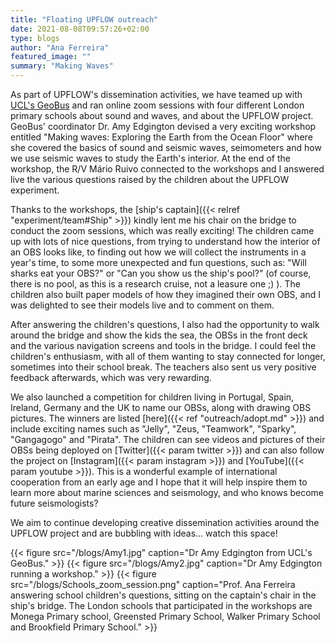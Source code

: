 ```yaml
---
title: "Floating UPFLOW outreach"
date: 2021-08-08T09:57:26+02:00
type: blogs
author: "Ana Ferreira"
featured_image: ""
summary: "Making Waves"
---
```


As part of UPFLOW's dissemination activities, we have teamed up with [UCL's GeoBus](https://www.geobus.org.uk) and ran online zoom sessions with four different London primary schools about sound and waves, and about the UPFLOW project. GeoBus' coordinator Dr. Amy Edgington devised a very exciting workshop entitled "Making waves: Exploring the Earth from the Ocean Floor" where she covered the basics of sound and seismic waves, seimometers and how we use seismic waves to study the Earth's interior. At the end of the workshop, the R/V Mário Ruivo connected to the workshops and I answered live the various questions raised by the children about the UPFLOW experiment.

Thanks to the workshops, the [ship's captain]({{< relref "experiment/team#Ship" >}}) kindly lent me his chair on the bridge to conduct the zoom sessions, which was really exciting! The children came up with lots of nice questions, from trying to understand how the interior of an OBS looks like, to finding out how we will collect the instruments in a year's time, to some more unexpected and fun questions, such as: "Will sharks eat your OBS?" or "Can you show us the ship's pool?" (of course, there is no pool, as this is a research cruise, not a leasure one ;) ). The children also built paper models of how they imagined their own OBS, and I was delighted to see their models live and to comment on them. 

After answering the children's questions, I also had the opportunity to walk around the bridge and show the kids the sea, the OBSs in the front deck and the various navigation screens and tools in the bridge. I could feel the children's enthusiasm, with all of them wanting to stay connected for longer, sometimes into their school break. The teachers also sent us very positive feedback afterwards, which was very rewarding.

We also launched a competition for children living in Portugal, Spain, Ireland, Germany and the UK to name our OBSs, along with drawing OBS pictures. The winners are listed [here]({{< ref "outreach/adopt.md" >}}) and include exciting names such as "Jelly", "Zeus, "Teamwork", "Sparky", "Gangagogo" and "Pirata". The children can see videos and pictures of their OBSs being deployed on [Twitter]({{< param twitter >}}) and can also follow the project on [Instagram]({{< param instagram >}}) and [YouTube]({{< param youtube >}}). This is a wonderful example of international cooperation from an early age and I hope that it will help inspire them to learn more about marine sciences and seismology, and who knows become future seismologists?

We aim to continue developing creative dissemination activities around the UPFLOW project and are bubbling with ideas... watch this space!

{{< figure src="/blogs/Amy1.jpg" caption="Dr Amy Edgington from UCL's GeoBus." >}}
{{< figure src="/blogs/Amy2.jpg" caption="Dr Amy Edgington running a workshop." >}}
{{< figure src="/blogs/Schools_zoom_session.png" caption="Prof. Ana Ferreira answering school children's questions, sitting on the captain's chair in the ship's bridge. The London schools that participated in the workshops are Monega Primary school, Greensted Primary School, Walker Primary School and Brookfield Primary School." >}}